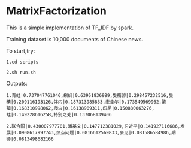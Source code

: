 # MatrixFactorization
This is a simple implementation of TF_IDF by spark.

Training dataset is 10,000 documents of Chinese news.

To start,try:
    
    1.cd scripts

    2.sh run.sh

Outputs:
    
    1.青蛙|0.737047761046,蝌蚪|0.63951836989,受精卵|0.298457232516,受精|0.209116193126,体内|0.187313985833,麦圭尔|0.173549569962,繁殖|0.168310998062,爬虫|0.16138909311,印尼|0.150880063276,蛙|0.149228616258,特别之处|0.137068139406

    2.联合国|0.430007977701,潘基文|0.147712381029,习近平|0.141927116686,发展|0.0908617997743,热点问题|0.0816612569833,会见|0.081586584986,期待|0.0813498682166

